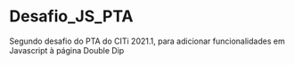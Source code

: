 # Desafio_JS_PTA
Segundo desafio do PTA do CITi 2021.1, para adicionar funcionalidades em Javascript à página Double Dip
